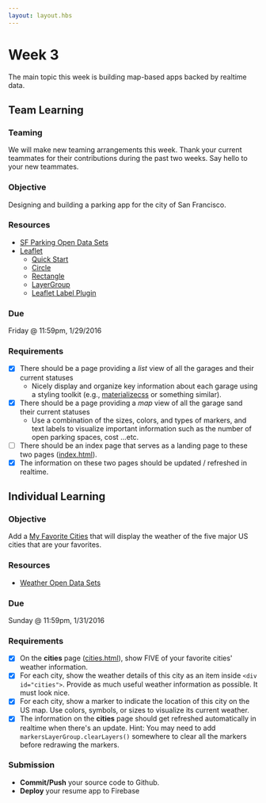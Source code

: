 ```yaml
---
layout: layout.hbs
---
```


# Week 3

The main topic this week is building map-based apps backed by realtime data.

## Team Learning

### Teaming

We will make new teaming arrangements this week. Thank your current teammates
for their contributions during the past two weeks.  Say hello to your new teammates.

### Objective

Designing and building a parking app for the city of San Francisco.

### Resources

* [SF Parking Open Data Sets](https://www.firebase.com/docs/open-data/parking.html)
* [Leaflet](http://leafletjs.com/)
  * [Quick Start](http://leafletjs.com/examples/quick-start.html)
  * [Circle](http://leafletjs.com/reference.html#circle)
  * [Rectangle](http://leafletjs.com/reference.html#rectangle)
  * [LayerGroup](http://leafletjs.com/reference.html#layergroup)
  * [Leaflet Label Plugin](https://github.com/Leaflet/Leaflet.label)

### Due

Friday @ 11:59pm, 1/29/2016

### Requirements

* [x] There should be a page providing a _list_ view of all the garages and
their current statuses
  * Nicely display and organize key information about each garage using
  a styling toolkit (e.g., [materializecss](http://materializecss.com/) or something similar).
* [x] There should be a page providing a _map_ view of all the garage sand
their current statuses
  * Use a combination of the sizes, colors, and types of markers, and text labels to visualize
  important information such as the number of open parking spaces, cost ...etc.
* [ ] There should be an index page that serves as a landing page to these
two pages ([index.html](/apps/parking/index.html)).
* [x] The information on these two pages should be updated / refreshed in realtime.

## Individual Learning

### Objective

Add a [My Favorite Cities](/apps/resume/cities.html) that will display the
weather of the five major US cities that are your favorites.

### Resources

* [Weather Open Data Sets](https://www.firebase.com/docs/open-data/weather.html)

### Due

Sunday @ 11:59pm, 1/31/2016

### Requirements

* [x] On the __cities__ page ([cities.html](/apps/resume/cities.html)), show FIVE of your favorite cities' weather information.
* [x] For each city, show the weather details of this city as an item inside
`<div id="cities">`. Provide as much useful weather information as possible. It must look nice.
* [x] For each city, show a marker to indicate the location of this city on the
US map. Use colors, symbols, or sizes to visualize its current weather.
* [x] The information on the __cities__ page should get refreshed automatically
in realtime when there's an update. Hint: You may need to add `markersLayerGroup.clearLayers()`
somewhere to clear all the markers before redrawing the markers.

### Submission

* __Commit/Push__ your source code to Github.
* __Deploy__ your resume app to Firebase
